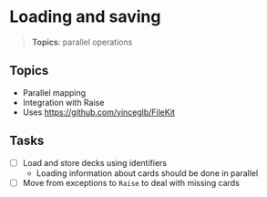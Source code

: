 # Loading and saving

> **Topics**: parallel operations

## Topics

- Parallel mapping
- Integration with Raise
- Uses https://github.com/vinceglb/FileKit

## Tasks

- [ ] Load and store decks using identifiers
  - Loading information about cards should be done in parallel
- [ ] Move from exceptions to `Raise` to deal with missing cards 